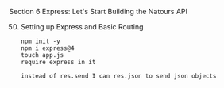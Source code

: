Section 6 Express: Let's Start Building the Natours API

50. Setting up Express and Basic Routing

        npm init -y
        npm i express@4
        touch app.js
        require express in it

        instead of res.send I can res.json to send json objects
